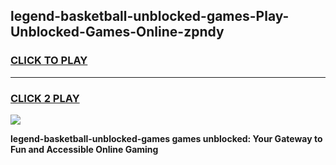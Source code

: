 
## legend-basketball-unblocked-games-Play-Unblocked-Games-Online-zpndy
<h3>
<a href="https://premium76.site?title=legend-basketball-unblocked-games&ref=25A">CLICK TO PLAY</a></h3>
<hr>

<h3>
<a href="https://premium76.site?title=legend-basketball-unblocked-games&ref=25A">CLICK 2 PLAY</a>
  
</h3>

<a href="https://premium76.site?title=legend-basketball-unblocked-games&ref=25A"><img src="https://clearcache.store/games.png"></a>


**legend-basketball-unblocked-games games unblocked: Your Gateway to Fun and Accessible Online Gaming**
